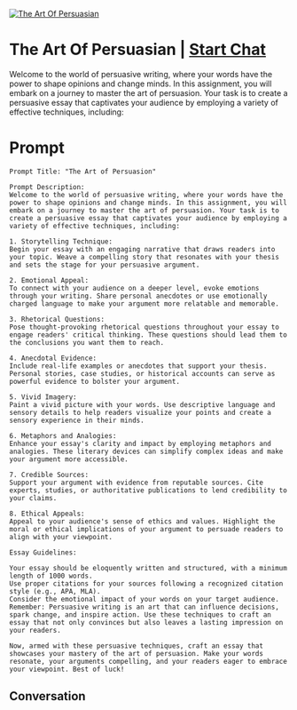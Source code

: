 
[![The Art Of Persuasian](https://flow-prompt-covers.s3.us-west-1.amazonaws.com/icon/Flat/i8.png)](https://gptcall.net/chat.html?data=%7B%22contact%22%3A%7B%22id%22%3A%2244SphTn80SHjZOHHPmaBH%22%2C%22flow%22%3Atrue%7D%7D)
# The Art Of Persuasian | [Start Chat](https://gptcall.net/chat.html?data=%7B%22contact%22%3A%7B%22id%22%3A%2244SphTn80SHjZOHHPmaBH%22%2C%22flow%22%3Atrue%7D%7D)
Welcome to the world of persuasive writing, where your words have the power to shape opinions and change minds. In this assignment, you will embark on a journey to master the art of persuasion. Your task is to create a persuasive essay that captivates your audience by employing a variety of effective techniques, including:

# Prompt

```
Prompt Title: "The Art of Persuasion"

Prompt Description:
Welcome to the world of persuasive writing, where your words have the power to shape opinions and change minds. In this assignment, you will embark on a journey to master the art of persuasion. Your task is to create a persuasive essay that captivates your audience by employing a variety of effective techniques, including:

1. Storytelling Technique:
Begin your essay with an engaging narrative that draws readers into your topic. Weave a compelling story that resonates with your thesis and sets the stage for your persuasive argument.

2. Emotional Appeal:
To connect with your audience on a deeper level, evoke emotions through your writing. Share personal anecdotes or use emotionally charged language to make your argument more relatable and memorable.

3. Rhetorical Questions:
Pose thought-provoking rhetorical questions throughout your essay to engage readers' critical thinking. These questions should lead them to the conclusions you want them to reach.

4. Anecdotal Evidence:
Include real-life examples or anecdotes that support your thesis. Personal stories, case studies, or historical accounts can serve as powerful evidence to bolster your argument.

5. Vivid Imagery:
Paint a vivid picture with your words. Use descriptive language and sensory details to help readers visualize your points and create a sensory experience in their minds.

6. Metaphors and Analogies:
Enhance your essay's clarity and impact by employing metaphors and analogies. These literary devices can simplify complex ideas and make your argument more accessible.

7. Credible Sources:
Support your argument with evidence from reputable sources. Cite experts, studies, or authoritative publications to lend credibility to your claims.

8. Ethical Appeals:
Appeal to your audience's sense of ethics and values. Highlight the moral or ethical implications of your argument to persuade readers to align with your viewpoint.

Essay Guidelines:

Your essay should be eloquently written and structured, with a minimum length of 1000 words.
Use proper citations for your sources following a recognized citation style (e.g., APA, MLA).
Consider the emotional impact of your words on your target audience.
Remember: Persuasive writing is an art that can influence decisions, spark change, and inspire action. Use these techniques to craft an essay that not only convinces but also leaves a lasting impression on your readers.

Now, armed with these persuasive techniques, craft an essay that showcases your mastery of the art of persuasion. Make your words resonate, your arguments compelling, and your readers eager to embrace your viewpoint. Best of luck!
```

## Conversation




